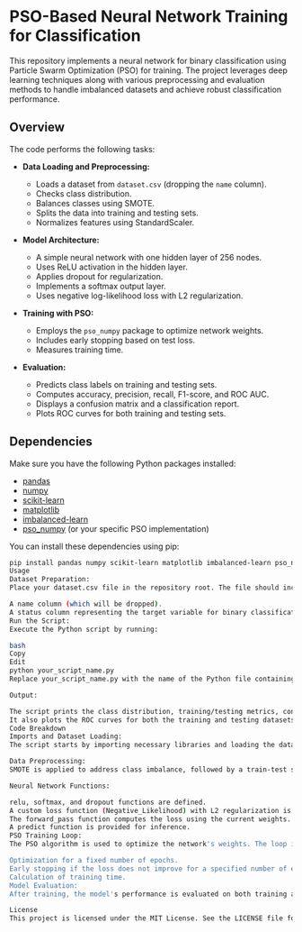 # PSO-Based Neural Network Training for Classification

This repository implements a neural network for binary classification using Particle Swarm Optimization (PSO) for training. The project leverages deep learning techniques along with various preprocessing and evaluation methods to handle imbalanced datasets and achieve robust classification performance.

## Overview

The code performs the following tasks:

- **Data Loading and Preprocessing:**  
  - Loads a dataset from `dataset.csv` (dropping the `name` column).
  - Checks class distribution.
  - Balances classes using SMOTE.
  - Splits the data into training and testing sets.
  - Normalizes features using StandardScaler.

- **Model Architecture:**  
  - A simple neural network with one hidden layer of 256 nodes.
  - Uses ReLU activation in the hidden layer.
  - Applies dropout for regularization.
  - Implements a softmax output layer.
  - Uses negative log-likelihood loss with L2 regularization.

- **Training with PSO:**  
  - Employs the `pso_numpy` package to optimize network weights.
  - Includes early stopping based on test loss.
  - Measures training time.

- **Evaluation:**  
  - Predicts class labels on training and testing sets.
  - Computes accuracy, precision, recall, F1-score, and ROC AUC.
  - Displays a confusion matrix and a classification report.
  - Plots ROC curves for both training and testing sets.

## Dependencies

Make sure you have the following Python packages installed:

- [pandas](https://pandas.pydata.org/)
- [numpy](https://numpy.org/)
- [scikit-learn](https://scikit-learn.org/)
- [matplotlib](https://matplotlib.org/)
- [imbalanced-learn](https://imbalanced-learn.org/)
- [pso_numpy](https://github.com/your_pso_numpy_repo) (or your specific PSO implementation)

You can install these dependencies using pip:

```bash
pip install pandas numpy scikit-learn matplotlib imbalanced-learn pso_numpy
Usage
Dataset Preparation:
Place your dataset.csv file in the repository root. The file should include:

A name column (which will be dropped).
A status column representing the target variable for binary classification.
Run the Script:
Execute the Python script by running:

bash
Copy
Edit
python your_script_name.py
Replace your_script_name.py with the name of the Python file containing the code.

Output:

The script prints the class distribution, training/testing metrics, confusion matrix, and classification report.
It also plots the ROC curves for both the training and testing datasets.
Code Breakdown
Imports and Dataset Loading:
The script starts by importing necessary libraries and loading the dataset using Pandas.

Data Preprocessing:
SMOTE is applied to address class imbalance, followed by a train-test split and feature scaling.

Neural Network Functions:

relu, softmax, and dropout functions are defined.
A custom loss function (Negative_Likelihood) with L2 regularization is implemented.
The forward_pass function computes the loss using the current weights.
A predict function is provided for inference.
PSO Training Loop:
The PSO algorithm is used to optimize the network's weights. The loop includes:

Optimization for a fixed number of epochs.
Early stopping if the loss does not improve for a specified number of epochs.
Calculation of training time.
Model Evaluation:
After training, the model's performance is evaluated on both training and testing data using various metrics, and ROC curves are plotted.

License
This project is licensed under the MIT License. See the LICENSE file for details.
